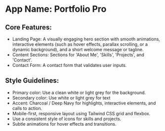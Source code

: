 # **App Name**: Portfolio Pro

## Core Features:

- Landing Page: A visually engaging hero section with smooth animations, interactive elements (such as hover effects, parallax scrolling, or a dynamic background), and a short welcome message or tagline.
- Content Sections: Sections for 'About Me', 'Skills', 'Projects', and 'Contact'.
- Contact Form: A contact form that validates user inputs.

## Style Guidelines:

- Primary color: Use a clean white or light grey for the background.
- Secondary color: Use white or light grey for text
- Accent: Charcoal / Deep Navy for highlights, interactive elements, and calls to action.
- Mobile-first, responsive layout using Tailwind CSS grid and flexbox.
- Use a consistent style of icons for skills and projects.
- Subtle animations for hover effects and transitions.